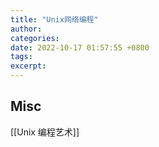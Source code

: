 ```yaml
---
title: "Unix网络编程"
author: 
categories: 
date: 2022-10-17 01:57:55 +0800
tags: 
excerpt: 
---
```





## Misc

[[Unix 编程艺术]]

